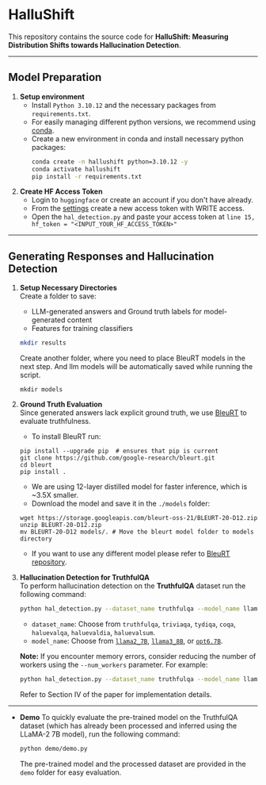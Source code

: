 # HalluShift

This repository contains the source code for **HalluShift: Measuring Distribution Shifts towards Hallucination Detection**.

---

## **Model Preparation**

1. **Setup environment**  
   - Install `Python 3.10.12` and the necessary packages from `requirements.txt`.
   - For easily managing different python versions, we recommend using [conda](https://docs.anaconda.com/miniconda/install/).
   - Create a new environment in conda and install necessary python packages:
     ```bash
     conda create -n hallushift python=3.10.12 -y
     conda activate hallushift
     pip install -r requirements.txt
     ```
2. **Create HF Access Token**
   - Login to `huggingface` or create an account if you don't have already.
   - From the [settings](https://huggingface.co/settings/tokens) create a new access token with WRITE access.
   - Open the `hal_detection.py` and paste your access token at `line 15, hf_token = "<INPUT_YOUR_HF_ACCESS_TOKEN>"`

---

## **Generating Responses and Hallucination Detection**

1. **Setup Necessary Directories**  
   Create a folder to save:
   - LLM-generated answers and Ground truth labels for model-generated content
   - Features for training classifiers
   ```bash
   mkdir results
   ```
   Create another folder, where you need to place BleuRT models in the next step. And llm models will be automatically saved while running the script.
   ```
   mkdir models
   ```

2. **Ground Truth Evaluation**  
   Since generated answers lack explicit ground truth, we use [BleuRT](https://arxiv.org/abs/2004.04696) to evaluate truthfulness.
   - To install BleuRT run:
   ```
   pip install --upgrade pip  # ensures that pip is current
   git clone https://github.com/google-research/bleurt.git
   cd bleurt
   pip install .
   ```
   - We are using 12-layer distilled model for faster inference, which is ~3.5X smaller.
   - Download the model and save it in the `./models` folder:
   ```
   wget https://storage.googleapis.com/bleurt-oss-21/BLEURT-20-D12.zip
   unzip BLEURT-20-D12.zip
   mv BLEURT-20-D12 models/. # Move the bleurt model folder to models directory
   ```
   - If you want to use any different model please refer to [BleuRT repository](https://github.com/google-research/bleurt).

4. **Hallucination Detection for TruthfulQA**  
   To perform hallucination detection on the **TruthfulQA** dataset run the following command:
   ```bash
   python hal_detection.py --dataset_name truthfulqa --model_name llama2_7B 
   ```
   - `dataset_name`: Choose from `truthfulqa`, `triviaqa`, `tydiqa`, `coqa`, `haluevalqa`, `haluevaldia`, `haluevalsum`.
   - `model_name`: Choose from [`llama2_7B`](https://huggingface.co/meta-llama/Llama-2-7b-hf), [`llama3_8B`](https://huggingface.co/meta-llama/Llama-3.1-8B), or [`opt6.7B`](https://huggingface.co/facebook/opt-6.7b).
   
   **Note:** If you encounter memory errors, consider reducing the number of workers using the `--num_workers` parameter. For example:
   ```bash
   python hal_detection.py --dataset_name truthfulqa --model_name llama2_7B --num_workers 1
   ```
   Refer to Section IV of the paper for implementation details.

---
* **Demo**
   To quickly evaluate the pre-trained model on the TruthfulQA dataset (which has already been processed and inferred using the LLaMA-2 7B model), run the following command:
   ```bash
   python demo/demo.py
   ```
   The pre-trained model and the processed dataset are provided in the `demo` folder for easy evaluation.
